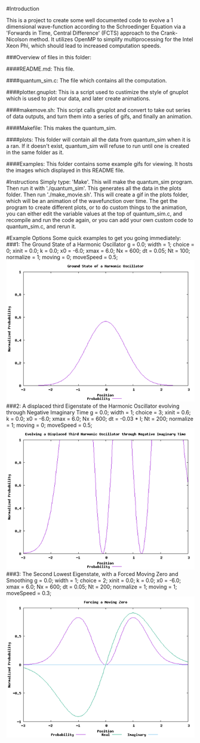 #Introduction

This is a project to create some well documented code to evolve a 1 dimensional wave-function according to the Schroedinger Equation via a 'Forwards in Time, Central Difference' (FCTS) approach to the Crank-Nicolson method. It utilizes OpenMP to simplify multiprocessing for the Intel Xeon Phi, which should lead to increased computation speeds.

###Overview of files in this folder:

####README.md:
This file.

####quantum_sim.c:
The file which contains all the computation.

####plotter.gnuplot:
This is a script used to custimize the style of gnuplot which is used to plot our data, and later create animations.

####makemove.sh:
This script calls gnuplot and convert to take out series of data outputs, and turn them into a series of gifs, and finally an animation.

####Makefile:
This makes the quantum_sim.

####plots:
This folder will contain all the data from quantum_sim when it is a ran. If it doesn't exist, quantum_sim will refuse to run until one is created in the same folder as it.

####Examples:
This folder contains some example gifs for viewing. It hosts the images which displayed in this README file.

#Instructions
Simply type: 'Make'. This will make the quantum_sim program. Then run it with './quantum_sim'. This generates all the data in the plots folder. Then run './make_movie.sh'. This will create a gif in the plots folder, which will be an animation of the wavefunction over time. The get the program to create different plots, or to do custom things to the animation, you can either edit the variable values at the top of quantum_sim.c, and recompile and run the code again, or you can add your own custom code to quantum_sim.c, and rerun it.

#Example Options
Some quick examples to get you going immediately:
###1: The Ground State of a Harmonic Oscillator
	g = 0.0;
	width = 1;
	choice = 0;
	xinit = 0.0;
	k = 0.0;
	x0 = -6.0;
	xmax = 6.0;
	Nx = 600;
	dt = 0.05;
	Nt = 100;
	normalize = 1;
	moving = 0;
	moveSpeed = 0.5;
![](https://github.com/JohnScolaro/parallel-quantum-vertex-simulator/blob/master/examples/ground_state.gif)
###2: A displaced third Eigenstate of the Harmonic Oscillator evolving through Negative Imaginary Time
	g = 0.0;
	width = 1;
	choice = 3;
	xinit = 0.6;
	k = 0.0;
	x0 = -6.0;
	xmax = 6.0;
	Nx = 600;
	dt = -0.03 * I;
	Nt = 200;
	normalize = 1;
	moving = 0;
	moveSpeed = 0.5;
![](https://github.com/JohnScolaro/parallel-quantum-vertex-simulator/blob/master/examples/neg_imag.gif)
###3: The Second Lowest Eigenstate, with a Forced Moving Zero and Smoothing
	g = 0.0;
	width = 1;
	choice = 2;
	xinit = 0.0;
	k = 0.0;
	x0 = -6.0;
	xmax = 6.0;
	Nx = 600;
	dt = 0.05;
	Nt = 200;
	normalize = 1;
	moving = 1;
	moveSpeed = 0.3;
![](https://github.com/JohnScolaro/parallel-quantum-vertex-simulator/blob/master/examples/forced_zero.gif)
